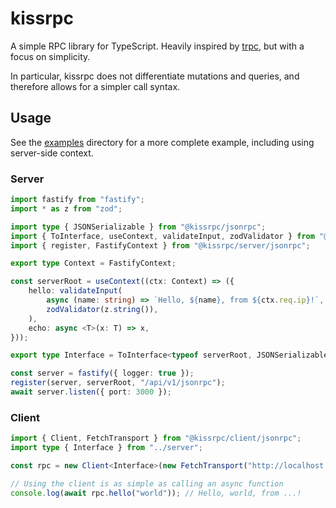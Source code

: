 # kissrpc

A simple RPC library for TypeScript. Heavily inspired by
[trpc](https://trpc.io/), but with a focus on simplicity.

In particular, kissrpc does not differentiate mutations and queries, and
therefore allows for a simpler call syntax.

## Usage

See the [examples](./examples) directory for a more complete example, including using server-side context.

### Server
```typescript
import fastify from "fastify";
import * as z from "zod";

import type { JSONSerializable } from "@kissrpc/jsonrpc";
import { ToInterface, useContext, validateInput, zodValidator } from "@kissrpc/server";
import { register, FastifyContext } from "@kissrpc/server/jsonrpc";

export type Context = FastifyContext;

const serverRoot = useContext((ctx: Context) => ({
	hello: validateInput(
		async (name: string) => `Hello, ${name}, from ${ctx.req.ip}!`,
		zodValidator(z.string()),
	),
	echo: async <T>(x: T) => x,
}));

export type Interface = ToInterface<typeof serverRoot, JSONSerializable>;

const server = fastify({ logger: true });
register(server, serverRoot, "/api/v1/jsonrpc");
await server.listen({ port: 3000 });
```

### Client
```typescript
import { Client, FetchTransport } from "@kissrpc/client/jsonrpc";
import type { Interface } from "../server";

const rpc = new Client<Interface>(new FetchTransport("http://localhost:3000"));

// Using the client is as simple as calling an async function
console.log(await rpc.hello("world")); // Hello, world, from ...!
```
